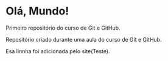 # Olá, Mundo!
Primeiro repositório do curso de Git e GitHub.

Repositório criado durante uma aula do curso de Git e GitHub.

Esa linnha foi adicionada pelo site(Teste).
